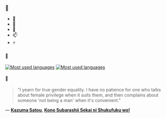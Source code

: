### 👋

- 🔭
- 🌱
- 💬
- 📫
- ⚡

#### 🧏

[![Most used languages](https://github-readme-stats-aynah.vercel.app/api/top-langs/?username=aynh&theme=solarized-dark&langs_count=6&layout=compact&hide_title=true)](https://github.com/anuraghazra/github-readme-stats#gh-dark-mode-only)
[![Most used languages](https://github-readme-stats-aynah.vercel.app/api/top-langs/?username=aynh&theme=solarized-light&langs_count=6&layout=compact&hide_title=true)](https://github.com/anuraghazra/github-readme-stats#gh-light-mode-only)

#### 💬

> "I yearn for true gender equality. I have no patience for one who talks about female privilege when it suits them, and then complains about someone 'not being a man' when it's convenient."

&mdash; [**Kazuma Satou**](https://myanimelist.net/character.php?q=Kazuma%20Satou&cat=character), [**Kono Subarashii Sekai ni Shukufuku wo!**](https://myanimelist.net/search/all?q=Kono%20Subarashii%20Sekai%20ni%20Shukufuku%20wo!&cat=all)
